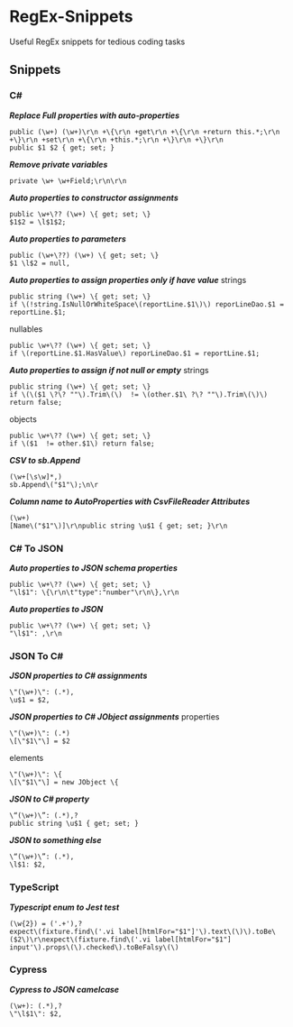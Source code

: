 # RegEx-Snippets
Useful RegEx snippets for tedious coding tasks

## Snippets

### C#

***Replace Full properties with auto-properties***
```
public (\w+) (\w+)\r\n +\{\r\n +get\r\n +\{\r\n +return this.*;\r\n +\}\r\n +set\r\n +\{\r\n +this.*;\r\n +\}\r\n +\}\r\n
public $1 $2 { get; set; }
```

***Remove private variables***
```
private \w+ \w+Field;\r\n\r\n
```

***Auto properties to constructor assignments***
```
public \w+\?? (\w+) \{ get; set; \}
$1$2 = \l$1$2;
```

***Auto properties to parameters***
```
public (\w+\??) (\w+) \{ get; set; \}
$1 \l$2 = null,
```

***Auto properties to assign properties only if have value***
strings
```
public string (\w+) \{ get; set; \}
if \(!string.IsNullOrWhiteSpace\(reportLine.$1\)\) reporLineDao.$1 = reportLine.$1;
```
nullables
```
public \w+\?? (\w+) \{ get; set; \}
if \(reportLine.$1.HasValue\) reporLineDao.$1 = reportLine.$1;
```

***Auto properties to assign if not null or empty***
strings
```
public string (\w+) \{ get; set; \}
if \(\($1 \?\? ""\).Trim\(\)  != \(other.$1\ ?\? ""\).Trim\(\)\) return false;
```
objects
```
public \w+\?? (\w+) \{ get; set; \}
if \($1  != other.$1\) return false;
```

***CSV to sb.Append***
```
(\w+[\s\w]*,)
sb.Append\("$1"\);\n\r
```

***Column name to AutoProperties with CsvFileReader Attributes***
```
(\w+)
[Name\("$1"\)]\r\npublic string \u$1 { get; set; }\r\n
```

### C# To JSON
***Auto properties to JSON schema properties***
```
public \w+\?? (\w+) \{ get; set; \}
"\l$1": \{\r\n\t"type":"number"\r\n\},\r\n
```

***Auto properties to JSON***
```
public \w+\?? (\w+) \{ get; set; \}
"\l$1": ,\r\n
```


### JSON To C#
***JSON properties to C# assignments***
```
\"(\w+)\": (.*),
\u$1 = $2,
```

***JSON properties to C# JObject assignments***
properties
```
\"(\w+)\": (.*)
\[\"$1\"\] = $2
```
elements
```
\"(\w+)\": \{
\[\"$1\"\] = new JObject \{
```

***JSON to C# property***
```
\“(\w+)\”: (.*),?
public string \u$1 { get; set; }
```

***JSON to something else***
```
\“(\w+)\”: (.*),
\l$1: $2,
```

### TypeScript

***Typescript enum to Jest test***
```
(\w{2}) = ('.+'),?
expect\(fixture.find\('.vi label[htmlFor="$1"]'\).text\(\)\).toBe\($2\)\r\nexpect\(fixture.find\('.vi label[htmlFor="$1"] input'\).props\(\).checked\).toBeFalsy\(\)
```

### Cypress

***Cypress to JSON camelcase***
```
(\w+): (.*),?
\"\l$1\": $2,
```
